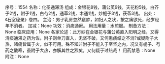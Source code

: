 序号：1554
名称：化圣通滞汤
组成：金银花8钱，蒲公英9钱，天花粉5钱，白芥子2钱，附子1钱，白芍2钱，通草2钱，木通1钱，炒栀子3钱，茯苓3钱。
出处：《石室秘录》卷四。
主治：男子乳房忽然壅肿，如妇人之状，按之痛欲死，经岁经年不消者。
加减：None
功效：消痰通瘀。
用法用量：水煎服。
制备方法：None
临床应用：None
各家论述：此方妙在金银花与蒲公英直入阳明之经，又得清痰通滞之药为佐，附子则单刀直入，无坚不破，又何患痰结之不消?或疑附子大热，诸痛皆属于火，似不可用。殊不知非附子不能入于至坚之内，况又有栀子、芍药之酸寒，虽附子大热，亦解其性之烈矣，又何疑于过热哉！
用药禁忌：None
附注：None

